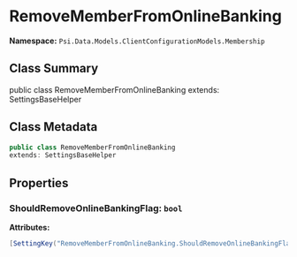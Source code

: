 # RemoveMemberFromOnlineBanking

**Namespace:** `Psi.Data.Models.ClientConfigurationModels.Membership`

## Class Summary

public class RemoveMemberFromOnlineBanking
extends: SettingsBaseHelper

## Class Metadata

```typescript
public class RemoveMemberFromOnlineBanking
extends: SettingsBaseHelper
```

## Properties

### ShouldRemoveOnlineBankingFlag: `bool`

**Attributes:**
```csharp
[SettingKey("RemoveMemberFromOnlineBanking.ShouldRemoveOnlineBankingFlag")]
```
